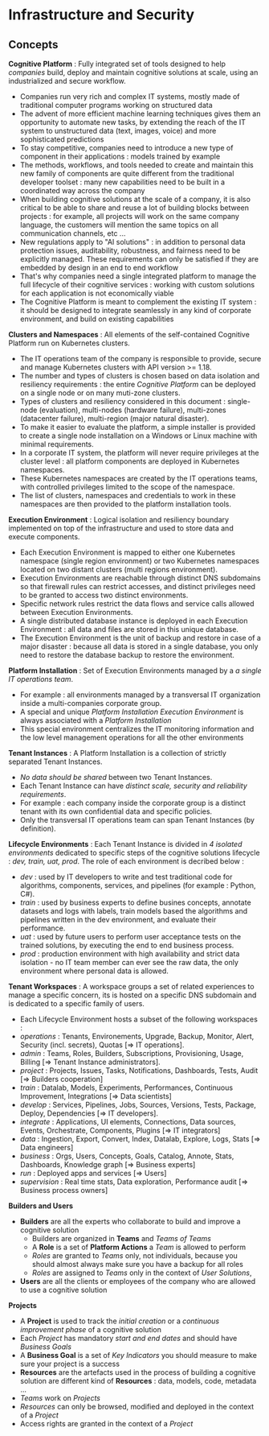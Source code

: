 # Infrastructure and Security

## Concepts

**Cognitive Platform** : Fully integrated set of tools designed to help *companies* build, deploy and maintain cognitive solutions at scale, using an industrialized and secure workflow.
- Companies run very rich and complex IT systems, mostly made of traditional computer programs working on structured data
- The advent of more efficient machine learning techniques gives them an opportunity to automate new tasks, by extending the reach of the IT system to unstructured data (text, images, voice) and more sophisticated predictions
- To stay competitive, companies need to introduce a new type of component in their applications : models trained by example
- The methods, workflows, and tools needed to create and maintain this new family of components are quite different from the traditional developer toolset : many new capabilities need to be built in a coordinated way across the company
- When building cognitive solutions at the scale of a company, it is also critical to be able to share and reuse a lot of building blocks between projects : for example, all projects will work on the same company language, the customers will mention the same topics on all communication channels, etc ...
- New regulations apply to "AI solutions" : in addition to personal data protection issues, auditability, robustness, and fairness need to be explicitly managed. These requirements can only be satisfied if they are embedded by design in an end to end workflow
- That's why companies need a single integrated platform to manage the full lifecycle of their cognitive services : working with custom solutions for each application is not economically viable
- The Cognitive Platform is meant to complement the existing IT system : it should be designed to integrate seamlessly in any kind of corporate environment, and build on existing capabilities 

**Clusters and Namespaces** : All elements of the self-contained Cognitive Platform run on Kubernetes clusters.
- The IT operations team of the company is responsible to provide, secure and manage Kubernetes clusters with API version >= 1.18.
- The number and types of clusters is chosen based on data isolation and resiliency requirements : the entire *Cognitive Platform* can be deployed on a single node or on many muti-zone clusters.
- Types of clusters and resiliency considered in this document : single-node (evaluation), multi-nodes (hardware failure), multi-zones (datacenter failure), multi-region (major natural disaster).
- To make it easier to evaluate the platform, a simple installer is provided to create a single node installation on a Windows or Linux machine with minimal requirements.
- In a corporate IT system, the platform will never require privileges at the cluster level : all platform components are deployed in Kubernetes namespaces.
- These Kubernetes namespaces are created by the IT operations teams, with controlled privileges limited to the scope of the namespace.
- The list of clusters, namespaces and credentials to work in these namespaces are then provided to the platform installation tools.

**Execution Environment** : Logical isolation and resiliency boundary implemented on top of the infrastructure and used to store data and execute components. 
- Each Execution Environment is mapped to either one Kubernetes namespace (single region environment) or two Kubernetes namespaces located on two distant clusters (multi regions environment).
- Execution Environments are reachable through distinct DNS subdomains so that firewall rules can restrict accesses, and distinct privileges need to be granted to access two distinct environments.
- Specific network rules restrict the data flows and service calls allowed between Execution Environments.
- A single distributed database instance is deployed in each Execution Environment : all data and files are stored in this unique database.
- The Execution Environment is the unit of backup and restore in case of a major disaster : because all data is stored in a single database, you only need to restore the database backup to restore the environment.

**Platform Installation** : Set of Execution Environments managed by a *a single IT operations team*. 
- For example : all environments managed by a transversal IT organization inside a multi-companies corporate group.
- A special and unique *Platform Installation Execution Environment* is always associated with a *Platform Installation*
- This special environment centralizes the IT monitoring information and the low level management operations for all the other environments

**Tenant Instances** : A Platform Installation is a collection of strictly separated Tenant Instances. 
- *No data should be shared* between two Tenant Instances.
- Each Tenant Instance can have *distinct scale, security and reliability requirements*.
- For example : each company inside the corporate group is a distinct tenant with its own confidential data and specific policies.
- Only the transversal IT operations team can span Tenant Instances (by definition).

**Lifecycle Environments** : Each Tenant Instance is divided in *4 isolated environments* dedicated to specific steps of the cognitive solutions lifecycle : *dev, train, uat, prod*. The role of each environment is decribed below :
- *dev* : used by IT developers to write and test traditional code for algorithms, components, services, and pipelines (for example : Python, C#).
- *train* : used by business experts to define busines concepts, annotate datasets and logs with labels, train models based the algorithms and pipelines written in the dev environment, and evaluate their performance.
- *uat* : used by future users to perform user acceptance tests on the trained solutions, by executing the end to end business process.
- *prod* : production environment with high availability and strict data isolation - no IT team member can ever see the raw data, the only environment where personal data is allowed.

**Tenant Workspaces** : A workspace groups a set of related experiences to manage a specific concern, its is hosted on a specific DNS subdomain and is dedicated to a specific family of users.
- Each Lifecycle Environment hosts a subset of the following workspaces :
- *operations* : Tenants, Environements, Upgrade, Backup, Monitor, Alert, Security (incl. secrets), Quotas [=> IT operations].
- *admin* : Teams, Roles, Builders, Subscriptions, Provisioning, Usage, Billing [=> Tenant Instance administrators].
- *project* : Projects, Issues, Tasks, Notifications, Dashboards, Tests, Audit [=> Builders cooperation]
- *train* : Datalab, Models, Experiments, Performances, Continuous Improvement, Integrations [=> Data scientists]
- *develop* : Services, Pipelines, Jobs, Sources, Versions, Tests, Package, Deploy, Dependencies [=> IT developers].
- *integrate* : Applications, UI elements, Connections, Data sources, Events, Orchestrate, Components, Plugins [=> IT integrators]
- *data* : Ingestion, Export, Convert, Index, Datalab, Explore, Logs, Stats [=> Data engineers]
- *business* : Orgs, Users, Concepts, Goals, Catalog, Annote, Stats, Dashboards, Knowledge graph [=> Business experts]
- *run* : Deployed apps and services [=> Users]
- *supervision* : Real time stats, Data exploration, Performance audit [=> Business process owners]

**Builders and Users**
- **Builders** are all the experts who collaborate to build and improve a cognitive solution
  - Builders are organized in **Teams** and *Teams of Teams*
  - A **Role** is a set of **Platform Actions** a *Team* is allowed to perform
  - *Roles* are granted to *Teams* only, not individuals, because you should almost always make sure you have a backup for all roles
  - *Roles* are assigned to *Teams* only in the context of *User Solutions*, 
- **Users** are all the clients or employees of the company who are allowed to use a cognitive solution

**Projects**
  - A **Project** is used to track the *initial creation* or a *continuous improvement phase* of a cognitive solution
  - Each *Project* has mandatory *start and end dates* and should have *Business Goals*
  - A **Business Goal** is a set of *Key Indicators* you should measure to make sure your project is a success
  - **Resources** are the artefacts used in the process of building a cognitive solution are different kind of **Resources** : data, models, code, metadata ...
  - *Teams* work on *Projects*
  - *Resources* can only be browsed, modified and deployed in the context of a *Project*
  - Access rights are granted in the context of a *Project*